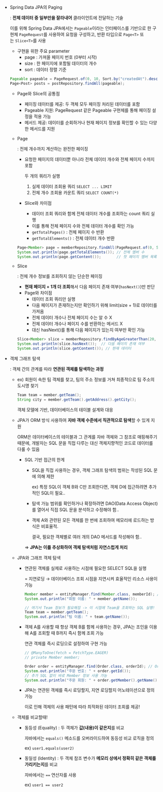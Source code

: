 - Spring Data JPA의 Paging
    
    : **전체 데이터 중 일부만을 잘라내어** 클라이언트에 전달하는 기술
    
    이를 위해 Spring Data JPA에서는 `Pageable`이라는 인터페이스를 기반으로 한 구현체 `PageRequest`를 사용하여 요청을 구성하고, 반환 타입으로 `Page<T>` 또는 `Slice<T>`를 사용
    
    - 구현을 위한 주요 parameter
        - page : 가져올 페이지 번호 (0부터 시작)
        - size : 한 페이지에 포함될 데이터의 개수
        - sort : 데이터 정렬 기준
    
    ```java
    Pageable pageable = PageRequest.of(0, 10, Sort.by("createdAt").descending());
    Page<Post> posts = postRepository.findAll(pageable);
    ```
    
    - Page와 Slice의 공통점
        - 페이징 데이터를 제공: 두 객체 모두 페이징 처리된 데이터를 포함
        - Pageable 지원: PageRequest 같은 Pageable 구현체를 통해 페이징 설정을 적용 가능
        - 메서드 제공: 데이터를 순회하거나 현재 페이지 정보를 확인할 수 있는 다양한 메서드를 지원
    - Page
        
        : 전체 개수까지 계산하는 완전한 페이징
        
        - 요청한 페이지의 데이터뿐 아니라 전체 데이터 개수와 전체 페이지 수까지 포함
            
            두 개의 쿼리가 실행
            
            1. 실제 데이터 조회용 쿼리 `SELECT ... LIMIT`
            2. 전체 개수 조회용 카운트 쿼리 `SELECT COUNT(*)`
        - Slice와 차이점
            - 데이터 조회 쿼리와 함께 전체 데이터 개수를 조회하는 count 쿼리 실행
            - 이를 통해 전체 페이지 수와 전체 데이터 개수를 확인 가능
            - `getTotalPages()` : 전체 페이지 수 반환
            - `getTotalElements()` : 전체 데이터 개수 반환
        
        ```java
        Page<Member> page = memberRepository.findAll(PageRequest.of(0, 5));
        System.out.println(page.getTotalElements()); // 전체 멤버 수
        System.out.println(page.getContent());       // 첫 페이지 멤버 목록
        ```
        
    - Slice
        
        : 전체 개수 정보를 조회하지 않는 단순한 페이징
        
        - **현재 페이지 + 1개 더 조회**해서 다음 페이지 존재 여부(`hasNext()`)만 판단
        - Page와 차이점
            - 데이터 조회 쿼리만 실행
            - 다음 페이지가 존재하는지만 확인하기 위해 limit(size + 1)로 데이터를 가져옴
            - 전체 데이터 개수나 전체 페이지 수는 알 수 X
            - 전체 데이터 개수나 페이지 수를 반환하는 메서드 X
            - 대신 hasNext()를 통해 다음 페이지가 있는지 여부만 확인 가능
        
        ```java
        Slice<Member> slice = memberRepository.findByAgeGreaterThan(20, PageRequest.of(0, 5));
        System.out.println(slice.hasNext());  // 다음 페이지 존재 여부
        System.out.println(slice.getContent()); // 현재 데이터
        ```
        
- 객체 그래프 탐색
    
    : 객체 간의 관계를 따라 **연관된 객체를 탐색하는 과정**
    
    - ex) 회원이 속한 팀 객체를 찾고, 팀의 주소 정보를 거쳐 최종적으로 팀 주소의 도시명 찾기
        
        ```java
        Team team = member.getTeam();
        String city = member.getTeam().getAddress().getCity();
        ```
        
        객체 모델에 기반, 데이터베이스의 테이블 설계와 대응
        
    - JPA가 ORM 방식 사용하여 **자바 객체 수준에서 직관적으로 탐색**할 수 있게 지원
        
        ORM은 데이터베이스의 테이블과 그 관계를 자바 객체와 그 참조로 매핑해주기 때문에, 개발자는 SQL 문을 직접 다루는 대신 객체지향적인 코드로 데이터를 다룰 수 있음
        
        - SQL 기반 접근의 한계
            - SQL을 직접 사용하는 경우, 객체 그래프 탐색의 범위는 작성된 SQL 문에 의해 제한
                
                ex) 특정 SQL이 객체 B와 C만 조회한다면, 객체 D에 접근하려면 추가적인 SQL이 필요..
                
            - 탐색 가능 범위를 확인하거나 확장하려면 DAO(Data Access Object)를 열어서 직접 SQL 문을 분석하고 수정해야 함..
            - 객체 A와 관련된 모든 객체를 한 번에 조회하여 메모리에 로드하는 방식은 비효율적.
                
                결국, 필요한 객체별로 여러 개의 DAO 메서드를 작성해야 함..
                
            
            ⇒ **JPA는 이를 추상화하여 객체 탐색처럼 자연스럽게 처리**
            
    - JPA와 그래프 객체 탐색
        - 연관된 객체를 실제로 사용하는 시점에 필요한 SELECT SQL을 실행
            
            = 지연로딩 → 데이터베이스 조회 시점을 지연시켜 효율적인 리소스 사용이 가능
            
            ```java
            Member member = entityManager.find(Member.class, memberId); // Member만 조회
            System.out.println("회원 이름: " + member.getName());
            
            // 여기서 Team 정보가 필요해짐 -> 이 시점에 Team을 조회하는 SQL 실행!
            Team team = member.getTeam();
            System.out.println("팀 이름: " + team.getName());
            ```
            
        - 객체 A를 사용할 때 항상 객체 B를 함께 사용하는 경우, JPA는 조인을 이용해 A를 조회할 때 B까지 즉시 함께 조회 가능
            
            연관 객체를 즉시 로딩으로 설정하여 구현 가능
            
            ```java
            // @ManyToOne(fetch = FetchType.EAGER)
            // private Member member;
            
            Order order = entityManager.find(Order.class, orderId); // Order와 Member 정보를 JOIN으로 한 번에 조회
            System.out.println("주문 번호: " + order.getId());
            // 추가 SQL 없이 바로 Member 정보 사용 가능
            System.out.println("주문 회원: " + order.getMember().getName());
            ```
            
        - JPA는 연관된 객체를 즉시 로딩할지, 지연 로딩할지 어노테이션으로 정의 가능
            
            이로 인해 객체의 사용 패턴에 따라 최적화된 데이터 조회를 제공!
            
    - 객체를 비교할때!
        - 동등성 (Equality) : 두 객체가 **값(내용)이 같은지**를 비교
            
            자바에서는 `equals()` 메소드를 오버라이드하여 동등성 비교 로직을 정의
            
            ex) `user1.equals(user2)`
            
        - 동일성 (Identity) : 두 객체 참조 변수가 **메모리 상에서 정확히 같은 객체를 가리키는지**를 비교
            
            자바에서는 `==` 연산자를 사용
            
            ex) `user1 == user2`
